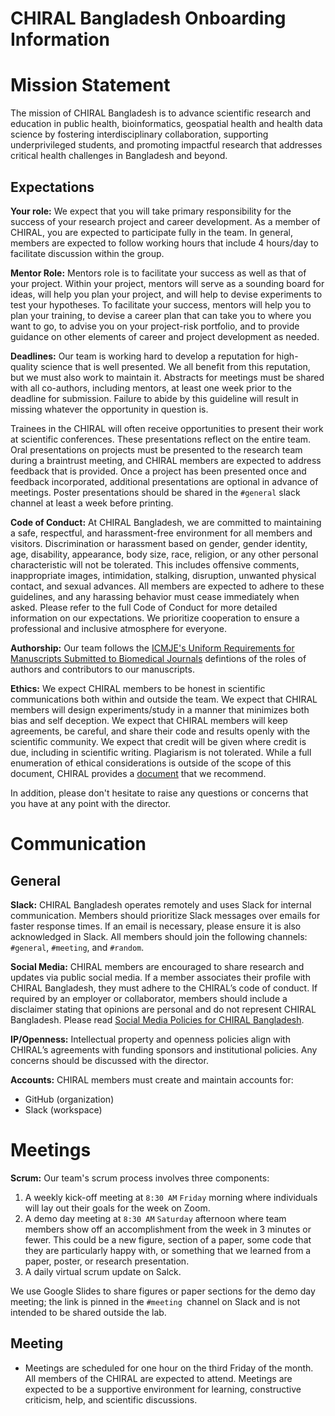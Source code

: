 # CHIRAL Bangladesh Onboarding Information

# Mission Statement

The mission of CHIRAL Bangladesh is to advance scientific research and education in public health, bioinformatics, geospatial health and health data science by fostering interdisciplinary collaboration, supporting underprivileged students, and promoting impactful research that addresses critical health challenges in Bangladesh and beyond.

## Expectations
**Your role:** We expect that you will take primary responsibility for the success of your research project and career development. As a member of CHIRAL, you are expected to participate fully in the team. In general, members are expected to follow working hours that include 4 hours/day to facilitate discussion within the group. 

**Mentor Role:** Mentors role is to facilitate your success as well as that of your project. Within your project, mentors will serve as a sounding board for ideas, will help you plan your project, and will help to devise experiments to test your hypotheses. To facilitate your success, mentors will help you to plan your training, to devise a career plan that can take you to where you want to go, to advise you on your project-risk portfolio, and to provide guidance on other elements of career and project development as needed.

**Deadlines:** Our team is working hard to develop a reputation for high-quality science that is well presented. We all benefit from this reputation, but we must also work to maintain it. Abstracts for meetings must be shared with all co-authors, including mentors, at least one week prior to the deadline for submission. Failure to abide by this guideline will result in missing whatever the opportunity in question is.

Trainees in the CHIRAL will often receive opportunities to present their work at scientific conferences. These presentations reflect on the entire team. Oral presentations on projects must be presented to the research team during a braintrust meeting, and CHIRAL members are expected to address feedback that is provided. Once a project has been presented once and feedback incorporated, additional presentations are optional in advance of meetings. Poster presentations should be shared in the `#general` slack channel at least a week before printing.

**Code of Conduct:** At CHIRAL Bangladesh, we are committed to maintaining a safe, respectful, and harassment-free environment for all members and visitors. Discrimination or harassment based on gender, gender identity, age, disability, appearance, body size, race, religion, or any other personal characteristic will not be tolerated. This includes offensive comments, inappropriate images, intimidation, stalking, disruption, unwanted physical contact, and sexual advances. All members are expected to adhere to these guidelines, and any harassing behavior must cease immediately when asked. Please refer to the full Code of Conduct for more detailed information on our expectations. We prioritize cooperation to ensure a professional and inclusive atmosphere for everyone.

**Authorship:** Our team follows the [ICMJE's Uniform Requirements for Manuscripts Submitted to Biomedical Journals](https://www.icmje.org/recommendations/browse/roles-and-responsibilities/defining-the-role-of-authors-and-contributors.html) defintions of the roles of authors and contributors to our manuscripts.

**Ethics:** We expect CHIRAL members to be honest in scientific communications both within and outside the team. We expect that CHIRAL members will design experiments/study in a manner that minimizes both bias and self deception. We expect that CHIRAL members will keep agreements, be careful, and share their code and results openly with the scientific community. We expect that credit will be given where credit is due, including in scientific writing. Plagiarism is not tolerated. While a full enumeration of ethical considerations is outside of the scope of this document, CHIRAL provides a [document](https://github.com/chiralbd/onboarding/blob/main/CHIRAL%20Code%20of%20Conduct.pdf) that we recommend.

In addition, please don't hesitate to raise any questions or concerns that you have at any point with the director.


# Communication
## General
**Slack:** CHIRAL Bangladesh operates remotely and uses Slack for internal communication. Members should prioritize Slack messages over emails for faster response times. If an email is necessary, please ensure it is also acknowledged in Slack. All members should join the following channels: `#general`, `#meeting`, and `#random`. 

**Social Media:** CHIRAL members are encouraged to share research and updates via public social media. If a member associates their profile with CHIRAL Bangladesh, they must adhere to the CHIRAL’s code of conduct. If required by an employer or collaborator, members should include a disclaimer stating that opinions are personal and do not represent CHIRAL Bangladesh. Please read [Social Media Policies for CHIRAL Bangladesh](https://github.com/chiralbd/onboarding/blob/main/social-media-policies.md). 

**IP/Openness:** Intellectual property and openness policies align with CHIRAL’s agreements with funding sponsors and institutional policies. Any concerns should be discussed with the director.

**Accounts:** CHIRAL members must create and maintain accounts for:
- GitHub (organization)
- Slack (workspace)

# Meetings
**Scrum:** Our team's scrum process involves three components:
1. A weekly kick-off meeting at `8:30 AM` `Friday` morning where individuals will lay out their goals for the week on Zoom.
2. A demo day meeting at `8:30 AM` `Saturday` afternoon where team members show off an accomplishment from the week in 3 minutes or fewer. This could be a new figure, section of a paper, some code that they are particularly happy with, or something that we learned from a paper, poster, or research presentation.
3. A daily virtual scrum update on Salck.

We use Google Slides to share figures or paper sections for the demo day meeting; the link is pinned in the `#meeting `channel on Slack and is not intended to be shared outside the lab. 

## Meeting
- Meetings are scheduled for one hour on the third Friday of the month. All members of the CHIRAL are expected to attend. Meetings are expected to be a supportive environment for learning, constructive criticism, help, and scientific discussions.






